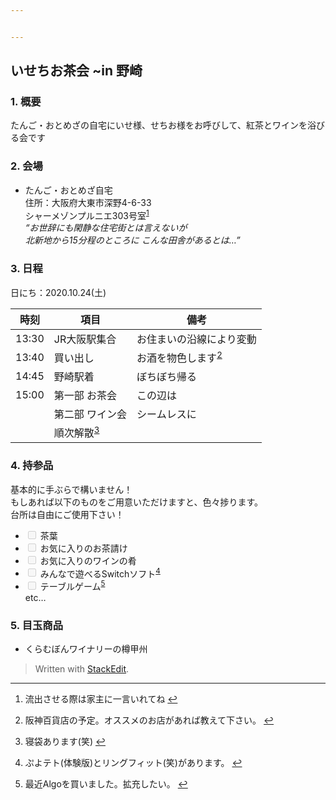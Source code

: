```yaml
---


---
```


<h2 id="いせちお茶会-in-野崎">いせちお茶会 ~in 野崎</h2>
<h3 id="概要">1. 概要</h3>
<p>たんご・おとめざの自宅にいせ様、せちお様をお呼びして、紅茶とワインを浴びる会です</p>
<h3 id="会場">2. 会場</h3>
<ul>
<li>たんご・おとめざ自宅<br>
住所：大阪府大東市深野4-6-33<br>
シャーメゾンプルニエ303号室<sup class="footnote-ref"><a href="#fn1" id="fnref1">1</a></sup><br>
<em>“お世辞にも閑静な住宅街とは言えないが<br>
北新地から15分程のところに	こんな田舎があるとは…”</em></li>
</ul>
<h3 id="日程">3. 日程</h3>
<p>日にち：2020.10.24(土)</p>

<table>
<thead>
<tr>
<th>時刻</th>
<th>項目</th>
<th>備考</th>
</tr>
</thead>
<tbody>
<tr>
<td>13:30</td>
<td>JR大阪駅集合</td>
<td>お住まいの沿線により変動</td>
</tr>
<tr>
<td>13:40</td>
<td>買い出し</td>
<td>お酒を物色します<sup class="footnote-ref"><a href="#fn2" id="fnref2">2</a></sup></td>
</tr>
<tr>
<td>14:45</td>
<td>野崎駅着</td>
<td>ぼちぼち帰る</td>
</tr>
<tr>
<td>15:00</td>
<td>第一部 お茶会</td>
<td>この辺は</td>
</tr>
<tr>
<td></td>
<td>第二部 ワイン会</td>
<td>シームレスに</td>
</tr>
<tr>
<td></td>
<td>順次解散<sup class="footnote-ref"><a href="#fn3" id="fnref3">3</a></sup></td>
<td></td>
</tr>
</tbody>
</table><h3 id="持参品">4. 持参品</h3>
<p>基本的に手ぶらで構いません！<br>
もしあれば以下のものをご用意いただけますと、色々捗ります。<br>
台所は自由にご使用下さい！</p>
<ul>
<li class="task-list-item"><input type="checkbox" class="task-list-item-checkbox" disabled=""> 茶葉</li>
<li class="task-list-item"><input type="checkbox" class="task-list-item-checkbox" disabled=""> お気に入りのお茶請け</li>
<li class="task-list-item"><input type="checkbox" class="task-list-item-checkbox" disabled=""> お気に入りのワインの肴</li>
<li class="task-list-item"><input type="checkbox" class="task-list-item-checkbox" disabled=""> みんなで遊べるSwitchソフト<sup class="footnote-ref"><a href="#fn4" id="fnref4">4</a></sup></li>
<li class="task-list-item"><input type="checkbox" class="task-list-item-checkbox" disabled=""> テーブルゲーム<sup class="footnote-ref"><a href="#fn5" id="fnref5">5</a></sup><br>
etc…</li>
</ul>
<h3 id="目玉商品">5. 目玉商品</h3>
<ul>
<li>くらむぼんワイナリーの樽甲州</li>
</ul>
<blockquote>
<p>Written with <a href="https://stackedit.io/">StackEdit</a>.</p>
</blockquote>
<hr class="footnotes-sep">
<section class="footnotes">
<ol class="footnotes-list">
<li id="fn1" class="footnote-item"><p>流出させる際は家主に一言いれてね <a href="#fnref1" class="footnote-backref">↩︎</a></p>
</li>
<li id="fn2" class="footnote-item"><p>阪神百貨店の予定。オススメのお店があれば教えて下さい。 <a href="#fnref2" class="footnote-backref">↩︎</a></p>
</li>
<li id="fn3" class="footnote-item"><p>寝袋あります(笑) <a href="#fnref3" class="footnote-backref">↩︎</a></p>
</li>
<li id="fn4" class="footnote-item"><p>ぷよテト(体験版)とリングフィット(笑)があります。 <a href="#fnref4" class="footnote-backref">↩︎</a></p>
</li>
<li id="fn5" class="footnote-item"><p>最近Algoを買いました。拡充したい。 <a href="#fnref5" class="footnote-backref">↩︎</a></p>
</li>
</ol>
</section>


